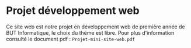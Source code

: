 # Projet développement web

Ce site web est notre projet en développement web de première année de BUT Informatique, le choix du thème est libre. 
Pour plus d'information consulté le document pdf : `Projet-mini-site-web.pdf`
